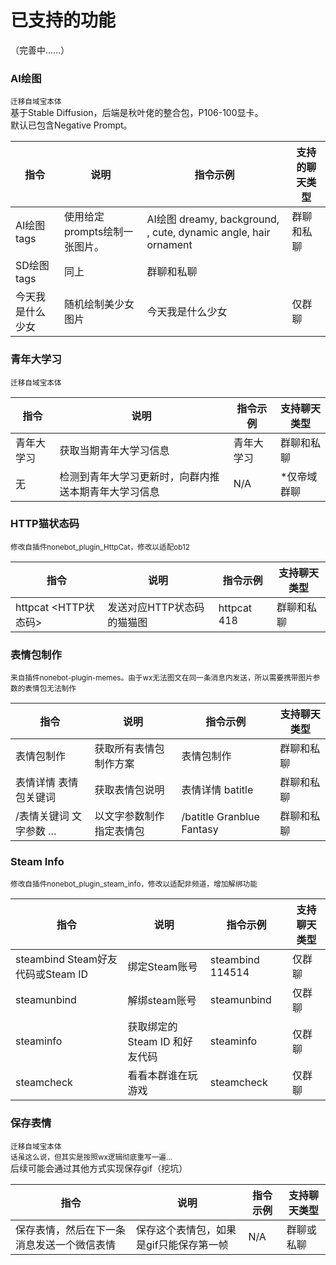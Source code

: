 # 已支持的功能

（完善中……）

### AI绘图
<small>迁移自域宝本体</small>  
基于Stable Diffusion，后端是秋叶佬的整合包，P106-100显卡。  
默认已包含Negative Prompt。  

|指令|说明|指令示例|支持的聊天类型|
|----|----|----|----|
| AI绘图 tags | 使用给定prompts绘制一张图片。 | AI绘图 dreamy,  background, , cute, dynamic angle, hair ornament |群聊和私聊|
| SD绘图 tags | 同上 |群聊和私聊|
| 今天我是什么少女 | 随机绘制美少女图片 | 今天我是什么少女 |仅群聊|

### 青年大学习
<small>迁移自域宝本体</small>  

|指令|说明|指令示例|支持聊天类型|
|----|----|----|----|
| 青年大学习 | 获取当期青年大学习信息 | 青年大学习 | 群聊和私聊 |
|无|检测到青年大学习更新时，向群内推送本期青年大学习信息|N/A|*仅帝域群聊|

### HTTP猫状态码
<small>修改自插件nonebot_plugin_HttpCat，修改以适配ob12</small>

|指令|说明|指令示例|支持聊天类型|
|----|----|----|----|
| httpcat \<HTTP状态码\> | 发送对应HTTP状态码的猫猫图 | httpcat 418 | 群聊和私聊 |

### 表情包制作
<small>来自插件nonebot-plugin-memes。由于wx无法图文在同一条消息内发送，所以需要携带图片参数的表情包无法制作</small>  

|指令|说明|指令示例|支持聊天类型|
|----|----|----|----|
| 表情包制作 | 获取所有表情包制作方案 | 表情包制作 | 群聊和私聊 |
| 表情详情 表情包关键词 | 获取表情包说明 | 表情详情 batitle | 群聊和私聊 |
| /表情关键词 文字参数 ... | 以文字参数制作指定表情包 | /batitle Granblue Fantasy | 群聊和私聊 |


### Steam Info
<small>修改自插件nonebot_plugin_steam_info，修改以适配非频道，增加解绑功能</small>  

|指令|说明|指令示例|支持聊天类型|
|----|----|----|----|
| steambind Steam好友代码或Steam ID | 绑定Steam账号 | steambind 114514 | 仅群聊 |
| steamunbind | 解绑steam账号 | steamunbind | 仅群聊 |
| steaminfo | 获取绑定的 Steam ID 和好友代码 | steaminfo | 仅群聊 |
| steamcheck | 看看本群谁在玩游戏 | steamcheck | 仅群聊 |

### 保存表情
<small>迁移自域宝本体</small>  
<small>话虽这么说，但其实是按照wx逻辑彻底重写一遍...</small>  
后续可能会通过其他方式实现保存gif（挖坑）

|指令|说明|指令示例|支持聊天类型|
|----|----|----|----|
| 保存表情，然后在下一条消息发送一个微信表情 | 保存这个表情包，如果是gif只能保存第一帧 | N/A | 群聊或私聊 |

<!--
|指令|说明|指令示例|支持聊天类型|
|----|----|----|----|
|  |  |  |  |
-->
